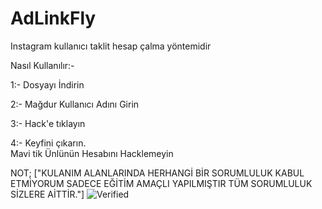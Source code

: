 # AdLinkFly
Instagram kullanıcı 
taklit hesap çalma yöntemidir





Nasıl Kullanılır:- 

1:- Dosyayı İndirin

2:- Mağdur Kullanıcı Adını Girin

3:- Hack'e tıklayın

4:- Keyfini çıkarın.  
Mavi tik Ünlünün Hesabını Hacklemeyin

NOT; ["KULANIM ALANLARINDA HERHANGİ BİR SORUMLULUK KABUL ETMİYORUM SADECE EĞİTİM AMAÇLI YAPILMIŞTIR TÜM SORUMLULUK SİZLERE AİTTİR."]
![Verified](./images/blue-tick.png)
